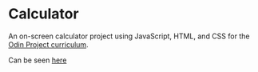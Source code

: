 # Calculator
An on-screen calculator project using JavaScript, HTML, and CSS for the [Odin Project curriculum](https://www.theodinproject.com/courses/web-development-101/lessons/calculator).

Can be seen [here](https://jouchark.github.io/calculator/)
